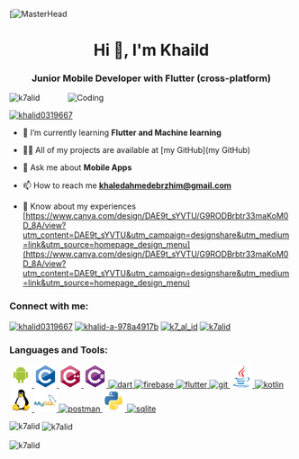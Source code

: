 [![MasterHead](https://www.rlogical.com/wp-content/uploads/2021/03/Is-Flutter-the-Future-of-Hybrid-App-Development-2.png)
<h1 align="center">Hi 👋, I'm Khaild</h1>
<h3 align="center">Junior Mobile Developer with Flutter (cross-platform)</h3>
<img align="right" alt="Coding" width="400" src="https://cdn.dribbble.com/users/1162077/screenshots/3848914/programmer.gif">

<p align="left"> <img src="https://komarev.com/ghpvc/?username=k7alid&label=Profile%20views&color=0e75b6&style=flat" alt="k7alid" /> </p>

<p align="left"> <a href="https://twitter.com/khalid0319667" target="blank"><img src="https://img.shields.io/twitter/follow/khalid0319667?logo=twitter&style=for-the-badge" alt="khalid0319667" /></a> </p>

- 🌱 I’m currently learning **Flutter and Machine learning**

- 👨‍💻 All of my projects are available at [my GitHub](my GitHub)

- 💬 Ask me about **Mobile Apps**

- 📫 How to reach me **khaledahmedebrzhim@gmail.com**

- 📄 Know about my experiences [https://www.canva.com/design/DAE9t_sYVTU/G9RODBrbtr33maKoM0D_8A/view?utm_content=DAE9t_sYVTU&utm_campaign=designshare&utm_medium=link&utm_source=homepage_design_menu](https://www.canva.com/design/DAE9t_sYVTU/G9RODBrbtr33maKoM0D_8A/view?utm_content=DAE9t_sYVTU&utm_campaign=designshare&utm_medium=link&utm_source=homepage_design_menu)

<h3 align="left">Connect with me:</h3>
<p align="left">
<a href="https://twitter.com/khalid0319667" target="blank"><img align="center" src="https://raw.githubusercontent.com/rahuldkjain/github-profile-readme-generator/master/src/images/icons/Social/twitter.svg" alt="khalid0319667" height="30" width="40" /></a>
<a href="https://linkedin.com/in/khalid-a-978a4917b" target="blank"><img align="center" src="https://raw.githubusercontent.com/rahuldkjain/github-profile-readme-generator/master/src/images/icons/Social/linked-in-alt.svg" alt="khalid-a-978a4917b" height="30" width="40" /></a>
<a href="https://instagram.com/k7_al_id" target="blank"><img align="center" src="https://raw.githubusercontent.com/rahuldkjain/github-profile-readme-generator/master/src/images/icons/Social/instagram.svg" alt="k7_al_id" height="30" width="40" /></a>
<a href="https://codeforces.com/profile/k7alid" target="blank"><img align="center" src="https://raw.githubusercontent.com/rahuldkjain/github-profile-readme-generator/master/src/images/icons/Social/codeforces.svg" alt="k7alid" height="30" width="40" /></a>
</p>

<h3 align="left">Languages and Tools:</h3>
<p align="left"> <a href="https://developer.android.com" target="_blank" rel="noreferrer"> <img src="https://raw.githubusercontent.com/devicons/devicon/master/icons/android/android-original-wordmark.svg" alt="android" width="40" height="40"/> </a> <a href="https://www.cprogramming.com/" target="_blank" rel="noreferrer"> <img src="https://raw.githubusercontent.com/devicons/devicon/master/icons/c/c-original.svg" alt="c" width="40" height="40"/> </a> <a href="https://www.w3schools.com/cpp/" target="_blank" rel="noreferrer"> <img src="https://raw.githubusercontent.com/devicons/devicon/master/icons/cplusplus/cplusplus-original.svg" alt="cplusplus" width="40" height="40"/> </a> <a href="https://www.w3schools.com/cs/" target="_blank" rel="noreferrer"> <img src="https://raw.githubusercontent.com/devicons/devicon/master/icons/csharp/csharp-original.svg" alt="csharp" width="40" height="40"/> </a> <a href="https://dart.dev" target="_blank" rel="noreferrer"> <img src="https://www.vectorlogo.zone/logos/dartlang/dartlang-icon.svg" alt="dart" width="40" height="40"/> </a> <a href="https://firebase.google.com/" target="_blank" rel="noreferrer"> <img src="https://www.vectorlogo.zone/logos/firebase/firebase-icon.svg" alt="firebase" width="40" height="40"/> </a> <a href="https://flutter.dev" target="_blank" rel="noreferrer"> <img src="https://www.vectorlogo.zone/logos/flutterio/flutterio-icon.svg" alt="flutter" width="40" height="40"/> </a> <a href="https://git-scm.com/" target="_blank" rel="noreferrer"> <img src="https://www.vectorlogo.zone/logos/git-scm/git-scm-icon.svg" alt="git" width="40" height="40"/> </a> <a href="https://www.java.com" target="_blank" rel="noreferrer"> <img src="https://raw.githubusercontent.com/devicons/devicon/master/icons/java/java-original.svg" alt="java" width="40" height="40"/> </a> <a href="https://kotlinlang.org" target="_blank" rel="noreferrer"> <img src="https://www.vectorlogo.zone/logos/kotlinlang/kotlinlang-icon.svg" alt="kotlin" width="40" height="40"/> </a> <a href="https://www.linux.org/" target="_blank" rel="noreferrer"> <img src="https://raw.githubusercontent.com/devicons/devicon/master/icons/linux/linux-original.svg" alt="linux" width="40" height="40"/> </a> <a href="https://www.mysql.com/" target="_blank" rel="noreferrer"> <img src="https://raw.githubusercontent.com/devicons/devicon/master/icons/mysql/mysql-original-wordmark.svg" alt="mysql" width="40" height="40"/> </a> <a href="https://postman.com" target="_blank" rel="noreferrer"> <img src="https://www.vectorlogo.zone/logos/getpostman/getpostman-icon.svg" alt="postman" width="40" height="40"/> </a> <a href="https://www.python.org" target="_blank" rel="noreferrer"> <img src="https://raw.githubusercontent.com/devicons/devicon/master/icons/python/python-original.svg" alt="python" width="40" height="40"/> </a> <a href="https://www.sqlite.org/" target="_blank" rel="noreferrer"> <img src="https://www.vectorlogo.zone/logos/sqlite/sqlite-icon.svg" alt="sqlite" width="40" height="40"/> </a> </p>

<p><img align="left" src="https://github-readme-stats.vercel.app/api/top-langs?username=k7alid&show_icons=true&locale=en&layout=compact" alt="k7alid" /></p>

<p>&nbsp;<img align="center" src="https://github-readme-stats.vercel.app/api?username=k7alid&show_icons=true&locale=en" alt="k7alid" /></p>

<p><img align="center" src="https://github-readme-streak-stats.herokuapp.com/?user=k7alid&" alt="k7alid" /></p>
